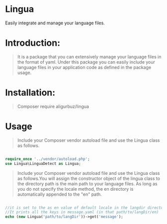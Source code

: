 # Lingua
Easily integrate and manage your language files.

# Introduction:
> It is a package that you can extensively manage your language files in the format of yaml. Under this package you can easily include your language files in your application code as defined in the package usage.

# Installation:
> Composer require aligurbuz/lingua

# Usage

> Include your Composer vendor autoload file and use the Lingua class as follows.

```php

require_once '../vendor/autoload.php';
use Lingua\LinguaDetect as Lingua;

```

> Include your Composer vendor autoload file and use the Lingua class as follows.You will assign the constructor object of the lingua class to the directory path
                                                                                 is the main path to your language files. As long as you do not specify the locale method, the en directory is automatically appended to the "en" path.

```php

//it is set to the as en value of default locale in the langdir directory.
//It prints all the keys in message.yaml (in that path/to/langDir/en)
echo (new Lingua('path/to/langDir'))->get('message');

```